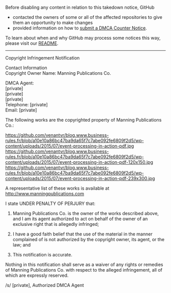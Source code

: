 Before disabling any content in relation to this takedown notice, GitHub
- contacted the owners of some or all of the affected repositories to give them an opportunity to make changes
- provided information on how to [submit a DMCA Counter Notice](https://docs.github.com/en/articles/guide-to-submitting-a-dmca-counter-notice).

To learn about when and why GitHub may process some notices this way, please visit our [README](https://github.com/github/dmca/blob/master/README.md).

---

Copyright Infringement Notification

Contact Information  
Copyright Owner Name: Manning Publications Co.

DMCA Agent:  
[private]  
[private]  
[private]  
Telephone: [private]  
Email: [private]

The following works are the copyrighted property of Manning Publications Co.:

https://github.com/venantvr/blog.www.business-rules.fr/blob/a10e10a86bc47ba9da65f7c7abe092fe6809f2d5/wp-content/uploads/2015/07/event-processing-in-action-pdf.jpg  
https://github.com/venantvr/blog.www.business-rules.fr/blob/a10e10a86bc47ba9da65f7c7abe092fe6809f2d5/wp-content/uploads/2015/07/event-processing-in-action-pdf-120x150.jpg  
https://github.com/venantvr/blog.www.business-rules.fr/blob/a10e10a86bc47ba9da65f7c7abe092fe6809f2d5/wp-content/uploads/2015/07/event-processing-in-action-pdf-239x300.jpg

A representative list of these works is available at  
http://www.manningpublications.com

I state UNDER PENALTY OF PERJURY that:

1. Manning Publications Co. is the owner of the works described above, and I am its agent authorized to act on behalf of the owner of an exclusive right that is allegedly infringed;

2. I have a good faith belief that the use of the material in the manner complained of is not authorized by the copyright owner, its agent, or the law; and

3. This notification is accurate.

Nothing in this notification shall serve as a waiver of any rights or remedies of Manning Publications Co. with respect to the alleged infringement, all of which are expressly reserved.

/s/ [private], Authorized DMCA Agent
